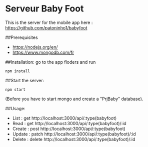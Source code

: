 # Serveur Baby Foot

This is the server for the mobile app here : https://github.com/patoninho1/babyfoot

##Prerequisites

- https://nodejs.org/en/
- https://www.mongodb.com/fr

##Installation:
go to the app floders and run
```
npm install
```

##Start the server: 
```
npm start
```
(Before you have to start mongo and create a "PrjBaby" database).

##Usage: 
- List : get http://localhost:3000/api/:type(babyfoot)
- Read : get http://localhost:3000/api/:type(babyfoot)/:id
- Create : post http://localhost:3000/api/:type(babyfoot)
- Update : patch http://localhost:3000/api/:type(babyfoot)/:id
- Delete : delete http://localhost:3000/api/:type(babyfoot)/:id
